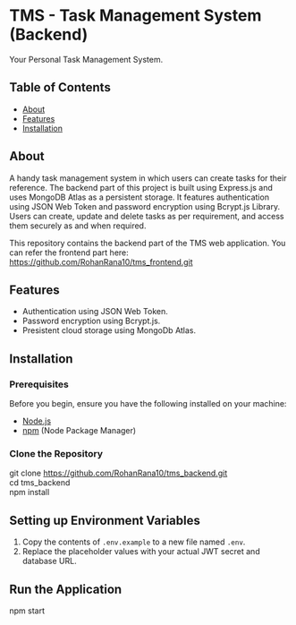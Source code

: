 # TMS - Task Management System (Backend)

Your Personal Task Management System.

## Table of Contents

- [About](#about)
- [Features](#features)
- [Installation](#installation)

## About

A handy task management system in which users can create tasks for their reference. The backend part of this project is built using Express.js and uses MongoDB Atlas as a persistent storage. It features authentication using JSON Web Token and password encryption using Bcrypt.js Library. Users can create, update and delete tasks as per requirement, and access them securely as and when required.  

This repository contains the backend part of the TMS web application. You can refer the frontend part here: https://github.com/RohanRana10/tms_frontend.git

## Features

- Authentication using JSON Web Token.
- Password encryption using Bcrypt.js.
- Presistent cloud storage using MongoDb Atlas.

## Installation

### Prerequisites

Before you begin, ensure you have the following installed on your machine:

- [Node.js](https://nodejs.org/)
- [npm](https://www.npmjs.com/) (Node Package Manager)

### Clone the Repository

git clone https://github.com/RohanRana10/tms_backend.git  
cd tms_backend   
npm install  

## Setting up Environment Variables

1. Copy the contents of `.env.example` to a new file named `.env`.
2. Replace the placeholder values with your actual JWT secret and database URL.

## Run the Application

npm start
